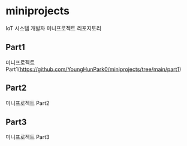 # miniprojects
IoT 시스템 개발자 미니프로젝트 리포지토리

## Part1
미니프로젝트 Part1(https://github.com/YoungHunPark0/miniprojects/tree/main/part1)

## Part2
미니프로젝트 Part2

## Part3
미니프로젝트 Part3
